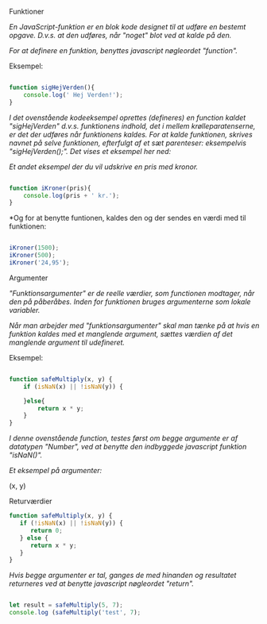 Funktioner

*En JavaScript-funktion er en blok kode designet til at udføre en bestemt opgave. D.v.s. at den udføres, når "noget" blot ved at kalde på den.*

*For at definere en funktion, benyttes javascript nøgleordet "function".*

Eksempel:

```javascript

function sigHejVerden(){
    console.log(' Hej Verden!');
}
```
*I det ovenstående kodeeksempel oprettes (defineres) en function kaldet "sigHejVerden" d.v.s. funktionens indhold, det i mellem krølleparatenserne, er det der udføres når funktionens kaldes. For at kalde funktionen, skrives navnet på selve funktionen, efterfulgt af et sæt parenteser: eksempelvis "sigHejVerden();". Det vises et eksempel her ned:*

*Et andet eksempel der du vil udskrive en pris med kronor.*

```javascript

function iKroner(pris){
    console.log(pris + ' kr.');
}
```
*Og for at benytte funtionen, kaldes den og der sendes en værdi med til funktionen:

```javascript

iKroner(1500);
iKroner(500);
iKroner('24,95');
```

Argumenter

*"Funktionsargumenter" er de reelle værdier, som functionen modtager, når den på påberåbes. Inden for funktionen bruges argumenterne som lokale variabler.*

*Når man arbejder med "funktionsargumenter" skal man tænke på at hvis en funktion kaldes med et manglende argument, sættes værdien af det manglende argument til udefineret.*

Eksempel:

```javascript

function safeMultiply(x, y) {
    if (isNaN(x) || !isNaN(y)) {

    }else{
        return x * y;
    }
}
```

*I denne ovenstående function, testes først om begge argumente er af datatypen "Number", ved at benytte den indbyggede javascript funktion "isNaN()".*

*Et eksempel på argumenter:*

(x, y)


Returværdier

```javascript
function safeMultiply(x, y) {
   if (!isNaN(x) || !isNaN(y)) {
      return 0;
   } else {
      return x * y;
   }
}
```

*Hvis begge argumenter er tal, ganges de med hinanden og resultatet returneres ved at benytte javascript nøgleordet "return".*

```javascript

let result = safeMultiply(5, 7);
console.log (safeMultiply('test', 7);
```
